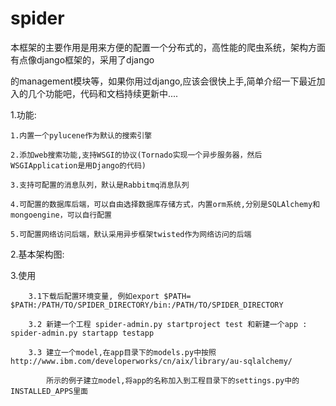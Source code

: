 spider
======

 本框架的主要作用是用来方便的配置一个分布式的，高性能的爬虫系统，架构方面有点像django框架的，采用了django 

 的management模块等，如果你用过django,应该会很快上手,简单介绍一下最近加入的几个功能吧，代码和文档持续更新中....

1.功能:


    1.内置一个pylucene作为默认的搜索引擎 
    
    2.添加web搜索功能,支持WSGI的协议(Tornado实现一个异步服务器，然后WSGIApplication是用Django的代码)
    
    3.支持可配置的消息队列，默认是Rabbitmq消息队列 
    
    4.可配置的数据库后端，可以自由选择数据库存储方式，内置orm系统,分别是SQLAlchemy和mongoengine，可以自行配置
    
    5.可配置网络访问后端，默认采用异步框架twisted作为网络访问的后端


2.基本架构图:

    


3.使用

        3.1下载后配置环境变量, 例如export $PATH= $PATH:/PATH/TO/SPIDER_DIRECTORY/bin:/PATH/TO/SPIDER_DIRECTORY
       
        3.2 新建一个工程 spider-admin.py startproject test 和新建一个app : spider-admin.py startapp testapp 
       
        3.3 建立一个model,在app目录下的models.py中按照http://www.ibm.com/developerworks/cn/aix/library/au-sqlalchemy/
       
            所示的例子建立model,将app的名称加入到工程目录下的settings.py中的INSTALLED_APPS里面
        



